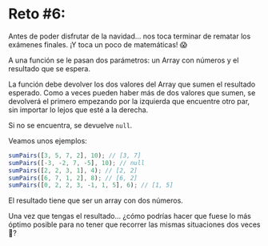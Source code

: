 # Reto #6:

Antes de poder disfrutar de la navidad... nos toca terminar de rematar los exámenes finales. ¡Y toca un poco de matemáticas! 😱

A una función se le pasan dos parámetros: un Array con números y el resultado que se espera.

La función debe devolver los dos valores del Array que sumen el resultado esperado. Como a veces pueden haber más de dos valores que sumen, se devolverá el primero empezando por la izquierda que encuentre otro par, sin importar lo lejos que esté a la derecha.

Si no se encuentra, se devuelve `null`.

Veamos unos ejemplos:

```javascript
sumPairs([3, 5, 7, 2], 10); // [3, 7]
sumPairs([-3, -2, 7, -5], 10); // null
sumPairs([2, 2, 3, 1], 4); // [2, 2]
sumPairs([6, 7, 1, 2], 8); // [6, 2]
sumPairs([0, 2, 2, 3, -1, 1, 5], 6); // [1, 5]
```

El resultado tiene que ser un array con dos números.

Una vez que tengas el resultado... ¿cómo podrías hacer que fuese lo más óptimo posible para no tener que recorrer las mismas situaciones dos veces 🤔?
